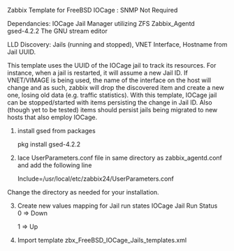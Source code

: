 ﻿Zabbix Template for FreeBSD IOCage : SNMP Not Required

Dependancies:
IOCage 			   				Jail Manager utilizing ZFS 
Zabbix_Agentd					
gsed-4.2.2                     	The GNU stream editor

LLD Discovery: Jails (running and stopped), VNET Interface, Hostname from Jail UUID. 

This template uses the UUID of the IOCage jail to track its resources. For instance, when a jail is restarted, it will assume a new Jail ID. If VNET/VIMAGE
is being used, the name of the interface on the host will change and as such, zabbix will drop the discovered item and create a new one, losing
old data (e.g. traffic statistics). With this template, IOCage jail can be stopped/started with items persisting the change in Jail ID. Also (though yet
to be tested) items should persist jails being migrated to new hosts that also employ IOCage. 

1. install gsed from packages

	pkg install gsed-4.2.2

2. lace UserParameters.conf file in same directory as zabbix_agentd.conf and add the following line

	Include=/usr/local/etc/zabbix24/UserParameters.conf 

Change the directory as needed for your installation.

3. Create new values mapping for Jail run states
	IOCage Jail Run Status	
	0 ⇒ Down

	1 ⇒ Up

4. Import template zbx_FreeBSD_IOCage_Jails_templates.xml


